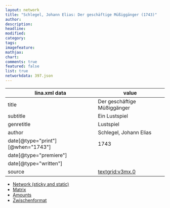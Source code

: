 ```yaml
---
layout: network
title: "Schlegel, Johann Elias: Der geschäftige Müßiggänger (1743)"
author:
description:
headline:
modified:
category:
tags:
imagefeature: 
mathjax: 
chart: 
comments: true
featured: false
list: true
networkdata: 397.json
---
```

lina.xml data  | value
------------- | -------------
title|Der geschäftige Müßiggänger
subtitle|Ein Lustspiel
genretitle|Lustspiel
author|Schlegel, Johann Elias
date[@type="print"][@when="1743"]|1743
date[@type="premiere"]|
date[@type="written"]|
source|[textgrid:v3mx.0](https://textgridlab.org/1.0/tgcrud-public/rest/textgrid:v3mx.0/data)



* [Network (sticky and static)](/linas/network397)
* [Matrix](/linas/matrix397)
* [Amounts](/linas/amount397)
* [Zwischenformat](/linas/lina397 )

